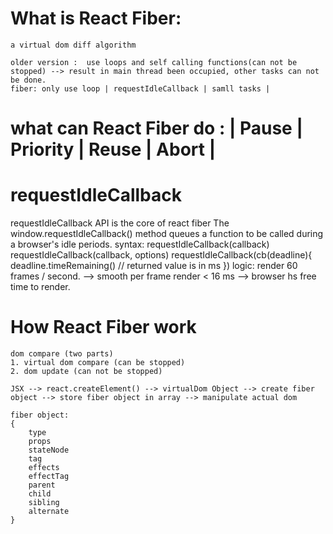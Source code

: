 # What is React Fiber: 
    a virtual dom diff algorithm

    older version :  use loops and self calling functions(can not be stopped) --> result in main thread been occupied, other tasks can not be done.
    fiber: only use loop | requestIdleCallback | samll tasks |

# what can React Fiber do :  | Pause | Priority | Reuse | Abort |

# requestIdleCallback
requestIdleCallback API is the core of react fiber
    The window.requestIdleCallback() method queues a function to be called during a browser's idle periods. 
    syntax: requestIdleCallback(callback)
            requestIdleCallback(callback, options)
            requestIdleCallback(cb(deadline){
                deadline.timeRemaining() // returned value is in ms
            })
    logic:  render 60 frames / second. --> smooth 
            per frame render < 16 ms --> browser hs free time to render. 

# How React Fiber work
    dom compare (two parts)
    1. virtual dom compare (can be stopped)
    2. dom update (can not be stopped)

    JSX --> react.createElement() --> virtualDom Object --> create fiber object --> store fiber object in array --> manipulate actual dom

    fiber object: 
    {
        type
        props
        stateNode 
        tag
        effects
        effectTag
        parent 
        child
        sibling
        alternate
    }